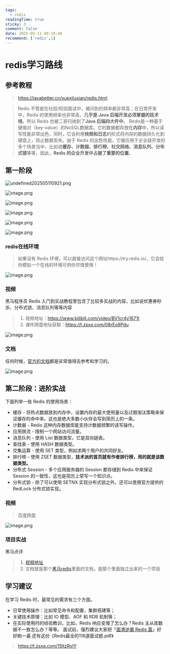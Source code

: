 ```yaml
---
tags:
  - redis
readingTime: true
sticky: 3
comment: false
date: 2025-05-11 09:19:40
recommend: ['redis',1]
---
```

# redis学习路线

## 参考教程
>https://javabetter.cn/xuexiluxian/redis.html


>Redis 不管是在社招/校招面试中，被问到的频率都非常高；在日常开发中，Redis 的使用频率也非常高，**几乎是 Java 后端开发必须掌握的技术栈**，所以 Redis 也被二哥归纳到了**Java 后端四大件中**。
  Redis是一种基于键值对（key-value）的NoSQL数据库。它的数据都存放在**内存**中，所以读写性能非常出色，同时，它会利用**快照和日志**的形式将内存的数据持久化到硬盘上，防止数据丢失。由于 Redis 的出色性能，它被应用于企业级开发的多个场景当中，比如说**缓存、计数器、排行榜、社交网络、消息队列、分布式锁**等等，因此，**Redis 的企业开发中占据了重要的位置**。

## 第一阶段


![undefined202505110921.png](https://imgsbo.oss-cn-shanghai.aliyuncs.com/undefined20250511092711765.png)



![image.png](https://imgsbo.oss-cn-shanghai.aliyuncs.com/undefined20250511092808565.png)





![image.png](https://imgsbo.oss-cn-shanghai.aliyuncs.com/undefined20250511092801546.png)


![image.png](https://imgsbo.oss-cn-shanghai.aliyuncs.com/undefined20250511092824017.png)

![image.png](https://imgsbo.oss-cn-shanghai.aliyuncs.com/undefined20250511092836927.png)

![image.png](https://imgsbo.oss-cn-shanghai.aliyuncs.com/undefined20250511092846947.png)

### redis在线环境
>如果没有 Redis 环境，可以直接访问这个网址https://try.redis.io/，它会给你模拟一个在线的环境可供你尽情使用！

![image.png](https://imgsbo.oss-cn-shanghai.aliyuncs.com/undefined20250511092940192.png)

### 视频

黑马程序员 Redis 入门到实战教程里包含了比较多实战的内容，比如说优惠券秒杀、分布式锁、消息队列等等内容

>1. 视频地址：https://www.bilibili.com/video/BV1cr4y1671t
>2. 课件网盘地址获取：https://t.zsxq.com/08rEo9Pdu

![image.png](https://imgsbo.oss-cn-shanghai.aliyuncs.com/undefined20250511093058599.png)

### 文档

任何时候，[官方的文档](https://www.redis.net.cn/tutorial/3501.html)都是非常值得去参考和学习的。


![image.png](https://imgsbo.oss-cn-shanghai.aliyuncs.com/undefined20250511093309089.png)

## 第二阶段：进阶实战

下面列举一些 Redis 的使用场景：

- 缓存 - 将热点数据放到内存中，设置内存的最大使用量以及过期淘汰策略来保证缓存的命中率。这也是绝大多数小伙伴会写到简历上的一条。
- 计数器 - Redis 这种内存数据库能支持计数器频繁的读写操作。
- 应用限流 - 限制一个网站访问流量。
- 消息队列 - 使用 List 数据类型，它是双向链表。
- 查找表 - 使用 HASH 数据类型。
- 交集运算 - 使用 SET 类型，例如求两个用户的共同好友。
- 排行榜 - 使用 ZSET 数据类型，**技术派的首页就有作者排行榜，用的就是该数据类型。**
- 分布式 Session - 多个应用服务器的 Session 都存储到 Redis 中来保证 Session 的一致性，这也是简历上常写一个知识点。
- 分布式锁 - 除了可以使用 SETNX 实现分布式锁之外，还可以使用官方提供的 RedLock 分布式锁实现。
### 视频
> 百度网盘

![image.png](https://imgsbo.oss-cn-shanghai.aliyuncs.com/undefined20250511093450411.png)

### 项目实战

黑马点评
>1. [视频地址](https://www.bilibili.com/video/BV1NV411u7GE/?spm_id_from=333.337.search-card.all.click&vd_source=2074845aa36e291c34caa4671c3b2eda)
>2. 文档就是那个[黑马redis](https://www.bilibili.com/video/BV1cr4y1671t/?spm_id_from=333.337.search-card.all.click&vd_source=31f382886b368673a25ce3ff23e82bfc)里面的文档，是那个里面独立出来的一个项目

## 学习建议

在学习 Redis 时，最常见的需求有三个方面。

- 日常使用操作：比如常见命令和配置，集群搭建等；
- 关键技术原理：比如 IO 模型、AOF 和 RDB 机制等；
- 在实际使用时的经验教训，比如，Redis 响应变慢了怎么办？Redis 主从库数据不一致怎么办？等等。
面试前，强烈建议大家把「[面渣逆袭 Redis 篇](https://javabetter.cn/sidebar/sanfene/redis.html)」好好刷一遍
还有这份《Redis最全的116道面试题.pdf》
>https://t.zsxq.com/15ltzRylY